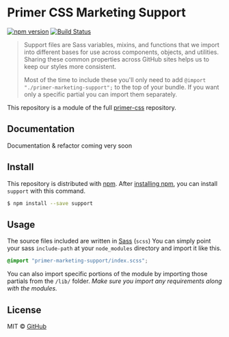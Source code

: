 # Primer CSS Marketing Support

[![npm version](http://img.shields.io/npm/v/primer-marketing-support.svg)](https://www.npmjs.org/package/primer-marketing-support)
[![Build Status](https://travis-ci.org/primer/primer-css.svg?branch=master)](https://travis-ci.org/primer/primer-css)

> Support files are Sass variables, mixins, and functions that we import into different bases for use across components, objects, and utilities. Sharing these common properties across GitHub sites helps us to keep our styles more consistent.
>
> Most of the time to include these you'll only need to add `@import "./primer-marketing-support";` to the top of your bundle. If you want only a specific partial you can import them separately.

This repository is a module of the full [primer-css][primer] repository.

## Documentation

<!-- %docs
title: Variables
status: In review
-->

Documentation & refactor coming very soon

<!-- %enddocs -->

## Install

This repository is distributed with [npm][npm]. After [installing npm][install-npm], you can install `support` with this command.

```bash
$ npm install --save support
```

## Usage

The source files included are written in [Sass][sass] (`scss`) You can simply point your sass `include-path` at your `node_modules` directory and import it like this.

```scss
@import "primer-marketing-support/index.scss";
```

You can also import specific portions of the module by importing those partials from the `/lib/` folder. _Make sure you import any requirements along with the modules._

## License

MIT &copy; [GitHub](https://github.com/)

[primer]: https://github.com/primer/primer
[docs]: http://primercss.io/
[npm]: https://www.npmjs.com/
[install-npm]: https://docs.npmjs.com/getting-started/installing-node
[sass]: http://sass-lang.com/
